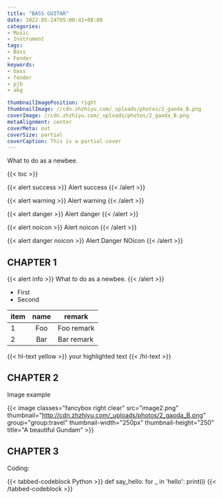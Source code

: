 ```yaml
---
title: "BASS GUITAR"
date: 2022-05-24T05:00:41+08:00
categories:
- Music
- Instrument
tags:
- Bass
- Fender
keywords:
- bass
- fender
- pjb
- akg 

thumbnailImagePosition: right
thumbnailImage: //cdn.zhzhiyu.com/_uploads/photos/2_gaoda_B.png
coverImage: //cdn.zhzhiyu.com/_uploads/photos/2_gaoda_B.png
metaAlignment: center
coverMeta: out
coverSize: partial
coverCaption: This is a partial cover
---
```

What to do as a newbee.
<!--more -->

{{< toc >}}


{{< alert success >}}
Alert success
{{< /alert >}}

{{< alert warning >}}
Alert warning
{{< /alert >}}

{{< alert danger >}}
Alert danger
{{< /alert >}}

{{< alert noicon >}}
Alert noicon
{{< /alert >}}

{{< alert danger noicon >}}
Alert Danger NOicon
{{< /alert >}}



## CHAPTER 1

{{< alert info >}}
What to do as a newbee.
{{< /alert >}}

- First
- Second


| item | name | remark |
| :--- | :---: | --- |
| 1 | Foo | Foo remark |
| 2 | Bar | Bar remark |


{{< hl-text yellow >}}
your highlighted text
{{< /hl-text >}}




## CHAPTER 2

Image example

{{< image classes="fancybox right clear" src="image2.png" thumbnail="http://cdn.zhzhiyu.com/_uploads/photos/2_gaoda_B.png" group="group:travel" thumbnail-width="250px" thumbnail-height="250" title="A beautiful Gundam" >}}




## CHAPTER 3

Coding:

{{< tabbed-codeblock Python >}}
    <!-- tab python -->
def say_hello:
    for _ in 'hello':
        print(i)
    <!-- endtab -->
{{< /tabbed-codeblock >}}

